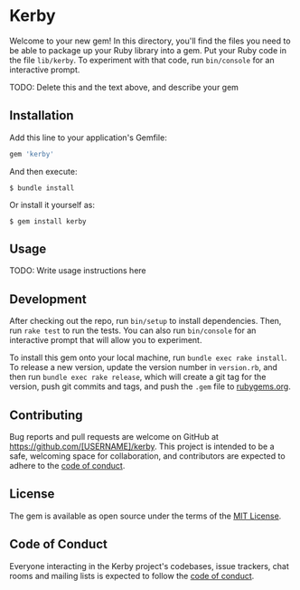 # Kerby

Welcome to your new gem! In this directory, you'll find the files you need to be able to package up your Ruby library into a gem. Put your Ruby code in the file `lib/kerby`. To experiment with that code, run `bin/console` for an interactive prompt.

TODO: Delete this and the text above, and describe your gem

## Installation

Add this line to your application's Gemfile:

```ruby
gem 'kerby'
```

And then execute:

    $ bundle install

Or install it yourself as:

    $ gem install kerby

## Usage

TODO: Write usage instructions here

## Development

After checking out the repo, run `bin/setup` to install dependencies. Then, run `rake test` to run the tests. You can also run `bin/console` for an interactive prompt that will allow you to experiment.

To install this gem onto your local machine, run `bundle exec rake install`. To release a new version, update the version number in `version.rb`, and then run `bundle exec rake release`, which will create a git tag for the version, push git commits and tags, and push the `.gem` file to [rubygems.org](https://rubygems.org).

## Contributing

Bug reports and pull requests are welcome on GitHub at https://github.com/[USERNAME]/kerby. This project is intended to be a safe, welcoming space for collaboration, and contributors are expected to adhere to the [code of conduct](https://github.com/[USERNAME]/kerby/blob/master/CODE_OF_CONDUCT.md).


## License

The gem is available as open source under the terms of the [MIT License](https://opensource.org/licenses/MIT).

## Code of Conduct

Everyone interacting in the Kerby project's codebases, issue trackers, chat rooms and mailing lists is expected to follow the [code of conduct](https://github.com/[USERNAME]/kerby/blob/master/CODE_OF_CONDUCT.md).
